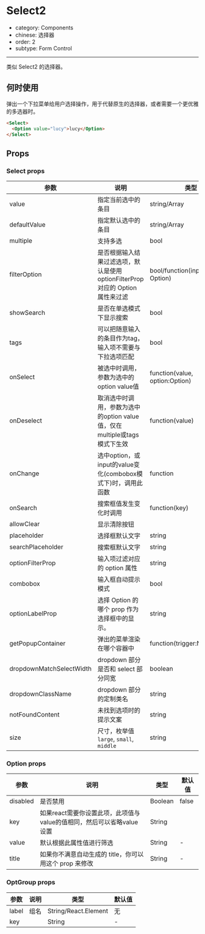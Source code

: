 # Select2

- category: Components
- chinese: 选择器
- order: 2
- subtype: Form Control

---

类似 Select2 的选择器。

## 何时使用

弹出一个下拉菜单给用户选择操作，用于代替原生的选择器，或者需要一个更优雅的多选器时。

```html
<Select>
  <Option value="lucy">lucy</Option>
</Select>
```

## Props

### Select props

|参数|说明|类型|默认值|
|---|----|---|------|
|value | 指定当前选中的条目 | string/Array | 无 |
|defaultValue | 指定默认选中的条目 | string/Array | 无 |
|multiple | 支持多选 | bool  | false |
|filterOption | 是否根据输入结果过滤选项，默认是使用 optionFilterProp 对应的 Option 属性来过滤  | bool/function(inputValue, Option) | true |
|showSearch | 是否在单选模式下显示搜索 | bool | true |
|tags | 可以把随意输入的条目作为tag，输入项不需要与下拉选项匹配 | bool | false |
|onSelect | 被选中时调用，参数为选中的option value值 | function(value, option:Option) | 无 |
|onDeselect | 取消选中时调用，参数为选中的option value值，仅在multiple或tags模式下生效 | function(value) | 无 |
|onChange | 选中option，或input的value变化(combobox模式下)时，调用此函数 | function | 无 |
|onSearch | 搜索框值发生变化时调用 | function(key) | noop |
|allowClear | 显示清除按钮 |  | false |
|placeholder | 选择框默认文字 | string | 无 |
|searchPlaceholder | 搜索框默认文字 | string | 无 |
|optionFilterProp | 输入项过滤对应的 option 属性 | string | value |
|combobox | 输入框自动提示模式 | bool | false |
|optionLabelProp| 选择 Option 的哪个 prop 作为选择框中的显示。| string | 'children' |
|getPopupContainer| 弹出的菜单渲染在哪个容器中 | function(trigger:Node):Node | function(){return document.body;}|
|dropdownMatchSelectWidth|dropdown 部分是否和 select 部分同宽| boolean | true |
|dropdownClassName | dropdown 部分的定制类名 | string | - |
|notFoundContent   | 未找到选项时的提示文案   | string | not found |
|size | 尺寸，枚举值 `large`, `small`, `middle` | string | large |


### Option props
|参数|说明|类型|默认值|
|---|----|---|------|
|disabled | 是否禁用 | Boolean | false |
|key | 如果react需要你设置此项，此项值与value的值相同，然后可以省略value设置 | String | |
|value | 默认根据此属性值进行筛选 | String | - |
|title | 如果你不满意自动生成的 title，你可以用这个 prop 来修改 | String | - |

### OptGroup props
|参数|说明|类型|默认值|
|---|----|---|------|
|label | 组名 | String/React.Element | 无 |
|key |  | String | - |